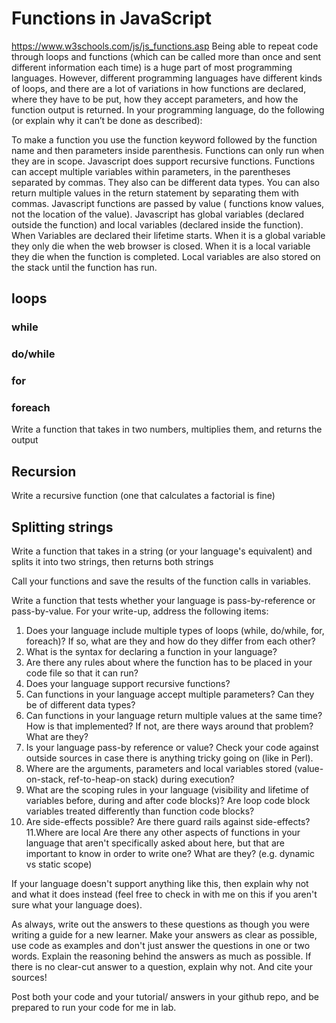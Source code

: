 # Functions in JavaScript

https://www.w3schools.com/js/js_functions.asp
Being able to repeat code through loops and functions (which can be called more than once and sent different information
each time) is a huge part of most programming languages. However, different programming languages have different kinds
of loops, and there are a lot of variations in how functions are declared, where they have to be put, how they accept
parameters, and how the function output is returned. In your programming language, do the following (or explain why it
can’t be done as described):

To make a function you use the function keyword followed by the function name and then parameters inside parenthesis.
Functions can only run when they are in scope. Javascript does support recursive functions. Functions can accept
multiple variables within parameters, in the parentheses separated by commas. They also can be different data types. You
can also return multiple values in the return statement by separating them with commas. Javascript functions are passed
by value ( functions know values, not the location of the value). Javascript has global variables (declared outside the
function) and local variables (declared inside the function). When Variables are declared their lifetime starts. When it
is a global variable they only die when the web browser is closed. When it is a local variable they die when the
function is completed. Local variables are also stored on the stack until the function has run.

## loops

### while

### do/while

### for

### foreach

Write a function that takes in two numbers, multiplies them, and returns the output

## Recursion

Write a recursive function (one that calculates a factorial is fine)

## Splitting strings

Write a function that takes in a string (or your language's equivalent) and splits it into two
strings, then returns both strings

Call your functions and save the results of the function calls in variables.

Write a function that tests whether your language is pass-by-reference or pass-by-value.
For your write-up, address the following items:

1. Does your language include multiple types of loops (while, do/while, for, foreach)? If so, what are they and how do
   they differ from each other?
2. What is the syntax for declaring a function in your language?
3. Are there any rules about where the function has to be placed in your code file so that it can run?
4. Does your language support recursive functions?
5. Can functions in your language accept multiple parameters? Can they be of different data types?
6. Can functions in your language return multiple values at the same time? How is that implemented? If not, are there
   ways around that problem? What are they?
7. Is your language pass-by reference or value? Check your code against outside sources in case there is anything tricky
   going on (like in Perl).
8. Where are the arguments, parameters and local variables stored (value-on-stack, ref-to-heap-on stack) during
   execution?
9. What are the scoping rules in your language (visibility and lifetime of variables before, during and after code
   blocks)? Are loop code block variables treated differently than function code blocks?
10. Are side-effects possible? Are there guard rails against side-effects?
    11.Where are local Are there any other aspects of functions in your language that aren't specifically asked about
    here, but that are important to know in order to write one? What are they? (e.g. dynamic vs static scope)

If your language doesn't support anything like this, then explain why not and what it does instead (feel free to check
in with me on this if you aren't sure what your language does).

As always, write out the answers to these questions as though you were writing a guide for a new learner. Make your
answers as clear as possible, use code as examples and don't just answer the questions in one or two words. Explain the
reasoning behind the answers as much as possible. If there is no clear-cut answer to a question, explain why not. And
cite your sources!

Post both your code and your tutorial/ answers in your github repo, and be prepared to run your code for me in lab.